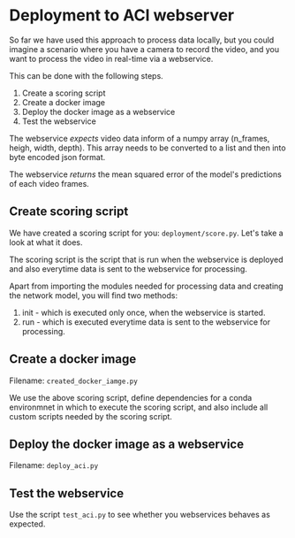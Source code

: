 # Deployment to ACI webserver

So far we have used this approach to process data locally, but you could imagine a scenario where you have a camera to record the video, and you want to process the video in real-time via a webservice. 

This can be done with the following steps. 

1. Create a scoring script
2. Create a docker image
3. Deploy the docker image as a webservice
4. Test the webservice

The webservice *expects* video data inform of a numpy array (n_frames, heigh, width, depth). This array needs to be converted to a list and then into byte encoded json format.

The webservice *returns* the mean squared error of the model's predictions of each video frames.


## Create scoring script

We have created a scoring script for you: `deployment/score.py`.  Let's take a look at what it does.  

The scoring script is the script that is run when the webservice is deployed and also everytime data is sent to the webservice for processing.

Apart from importing the modules needed for processing data and creating the network model, you will find two methods:

1. init - which is executed only once, when the webservice is started.
2. run - which is executed everytime data is sent to the webservice for processing.


## Create a docker image

Filename: `created_docker_iamge.py`

We use the above scoring script, define dependencies for a conda environmnet in which to execute the scoring script, and also include all custom scripts needed by the scoring script.


## Deploy the docker image as a webservice

Filename: `deploy_aci.py`

## Test the webservice

Use the script `test_aci.py` to see whether you webservices behaves as expected.
